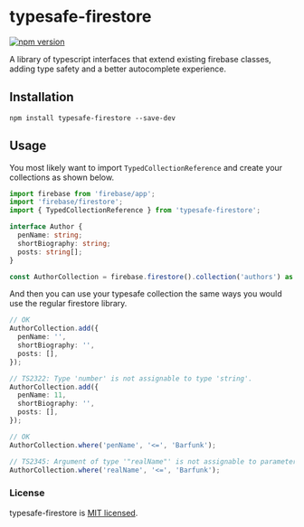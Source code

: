 # typesafe-firestore

[![npm version](https://badge.fury.io/js/typesafe-firestore.svg)](https://badge.fury.io/js/typesafe-firestore)

A library of typescript interfaces that extend existing firebase classes, adding type safety and a better autocomplete experience.

## Installation

```shell
npm install typesafe-firestore --save-dev
```

## Usage

You most likely want to import `TypedCollectionReference` and create your collections as shown below.

```typescript
import firebase from 'firebase/app';
import 'firebase/firestore';
import { TypedCollectionReference } from 'typesafe-firestore';

interface Author {
  penName: string;
  shortBiography: string;
  posts: string[];
}

const AuthorCollection = firebase.firestore().collection('authors') as TypedCollectionReference<Author>;
```
And then you can use your typesafe collection the same ways you would use the regular firestore library.

```typescript
// OK
AuthorCollection.add({
  penName: '',
  shortBiography: '',
  posts: [],
});

// TS2322: Type 'number' is not assignable to type 'string'.
AuthorCollection.add({
  penName: 11,
  shortBiography: '',
  posts: [],
});

// OK
AuthorCollection.where('penName', '<=', 'Barfunk');

// TS2345: Argument of type '"realName"' is not assignable to parameter of type '"penName" | "shortBiography" | "posts" | FieldPath'.
AuthorCollection.where('realName', '<=', 'Barfunk');


```

### License

typesafe-firestore is [MIT licensed](./LICENSE).
